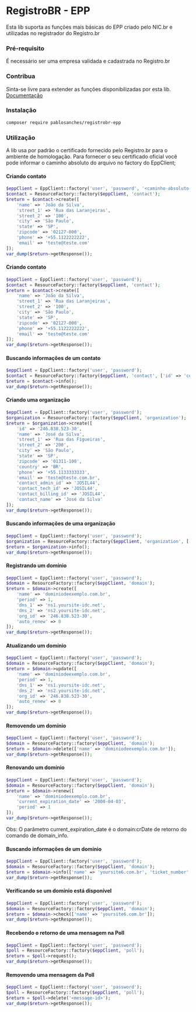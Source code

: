 # RegistroBR - EPP
Esta lib suporta as funções mais básicas do EPP criado pelo NIC.br e utilizadas no registrador do Registro.br

### Pré-requisito
É necessário ser uma empresa validada e cadastrada no Registro.br

### Contribua
Sinta-se livre para extender as funções disponibilizadas por esta lib.
[Documentação](http://registro.br/provedor/epp/pt-epp-accreditation-proc.html)

### Instalação
```sh
composer require pablosanches/registrobr-epp
```

### Utilização
A lib usa por padrão o certificado fornecido pelo Registro.br para o ambiente de homologação.
Para fornecer o seu certificado oficial você pode informar o caminho absoluto do arquivo no factory do EppClient;
#### Criando contato
```php
$eppClient = EppClient::factory('user', 'password', '<caminho-absoluto-do-certificado.pem>');
$contact = ResourceFactory::factory($eppClient, 'contact');
$return = $contact->create([
    'name' => 'João da Silva',
    'street_1' => 'Rua das Laranjeiras',
    'street_2' => '100',
    'city' => 'São Paulo',
    'state' => 'SP',
    'zipcode' => '02127-000',
    'phone' => '+55.1122222222',
    'email' => 'teste@teste.com'
]);
var_dump($return->getResponse());
```


#### Criando contato
```php
$eppClient = EppClient::factory('user', 'password');
$contact = ResourceFactory::factory($eppClient, 'contact');
$return = $contact->create([
    'name' => 'João da Silva',
    'street_1' => 'Rua das Laranjeiras',
    'street_2' => '100',
    'city' => 'São Paulo',
    'state' => 'SP',
    'zipcode' => '02127-000',
    'phone' => '+55.1122222222',
    'email' => 'teste@teste.com'
]);
var_dump($return->getResponse());
```

#### Buscando informações de um contato
```php
$eppClient = EppClient::factory('user', 'password');
$contact = ResourceFactory::factory($eppClient, 'contact', ['id' => 'contact-id']);
$return = $contact->info();
var_dump($return->getResponse());
```

#### Criando uma organização
```php
$eppClient = EppClient::factory('user', 'password');
$organization = ResourceFactory::factory($eppClient, 'organization');
$return = $organization->create([
    'id' => '246.838.523-30',
    'name' => 'José da Silva',
    'street_1' => 'Rua das Figueiras',
    'street_2' => '200',
    'city' => 'São Paulo',
    'state' => 'SP',
    'zipcode' => '01311-100',
    'country' => 'BR',
    'phone' => '+55.1133333333',
    'email' => 'teste@teste.com.br',
    'contact_admin_id' => 'JOSIL44',
    'contact_tech_id' => 'JOSIL44',
    'contact_billing_id' => 'JOSIL44',
    'contact_name' => 'José da Silva'
]);
var_dump($return->getResponse());
```

#### Buscando informações de uma organização
```php
$eppClient = EppClient::factory('user', 'password');
$organization = ResourceFactory::factory($eppClient, 'organization', ['id' => 'JOSIL44']);
$return = $organization->info();
var_dump($return->getResponse());
```

#### Registrando um domínio
```php
$eppClient = EppClient::factory('user', 'password');
$domain = ResourceFactory::factory($eppClient, 'domain');
$return = $domain->create([
    'name' => 'dominiodeexemplo.com.br',
    'period' => 1,
    'dns_1' => 'ns1.yoursite-idc.net',
    'dns_2' => 'ns2.yoursite-idc.net',
    'org_id' => '246.838.523-30',
    'auto_renew' => 0
]);
var_dump($return->getResponse());
```

#### Atualizando um domínio
```php
$eppClient = EppClient::factory('user', 'password');
$domain = ResourceFactory::factory($eppClient, 'domain');
$return = $domain->update([
    'name' => 'dominiodeexemplo.com.br',
    'period' => 1,
    'dns_1' => 'ns1.yoursite-idc.net',
    'dns_2' => 'ns2.yoursite-idc.net',
    'org_id' => '246.838.523-30',
    'auto_renew' => 0
]);
var_dump($return->getResponse());
```

#### Removendo um domínio
```php
$eppClient = EppClient::factory('user', 'password');
$domain = ResourceFactory::factory($eppClient, 'domain');
$return = $domain->delete(['name' => 'dominiodeexemplo.com.br']);
var_dump($return->getResponse());
```

#### Renovando um domínio
```php
$eppClient = EppClient::factory('user', 'password');
$domain = ResourceFactory::factory($eppClient, 'domain');
$return = $domain->renew([
    'name' => 'dominiodeexemplo.com.br',
    'current_expiration_date' => '2000-04-03',
    'period' => 1
]);
var_dump($return->getResponse());
```
Obs: O parâmetro current_expiration_date é o domain:crDate de retorno do comando de domain_info.

#### Buscando informações de um domínio
```php
$eppClient = EppClient::factory('user', 'password');
$domain = ResourceFactory::factory($eppClient, 'domain');
$return = $domain->info(['name' => 'yoursite6.com.br', 'ticket_number' => '']);
var_dump($return->getResponse());
```

#### Verificando se um domínio está disponível
```php
$eppClient = EppClient::factory('user', 'password');
$domain = ResourceFactory::factory($eppClient, 'domain');
$return = $domain->check(['name' => 'yoursite6.com.br']);
var_dump($return->getResponse());
```

#### Recebendo o retorno de uma mensagem na Poll
```php
$eppClient = EppClient::factory('user', 'password');
$poll = ResourceFactory::factory($eppClient, 'poll');
$return = $poll->request();
var_dump($return->getResponse());
```

#### Removendo uma mensagem da Poll
```php
$eppClient = EppClient::factory('user', 'password');
$poll = ResourceFactory::factory($eppClient, 'poll');
$return = $poll->delete('<message-id>');
var_dump($return->getResponse());
```
